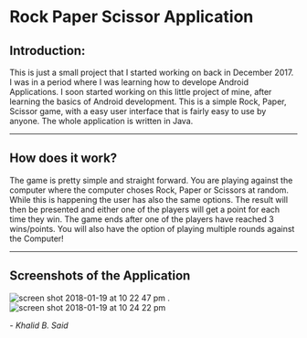 # Rock Paper Scissor Application 

## Introduction: 

This is just a small project that I started working on back in December 2017. I was in a period where I was
learning how to develope Android Applications. I soon started working on this little project of mine, after learning the basics of Android development. This is a simple Rock, Paper, Scissor game, with a easy user interface that is fairly easy to use by anyone. The whole application is written in Java. 
****
## How does it work? 

The game is pretty simple and straight forward. You are playing against 
the computer where the computer choses Rock, Paper or Scissors at random. 
While this is happening the user has also the same options. The result will then be presented
and either one of the players will get a point for each time they win. 
The game ends after one of the players have reached 3 wins/points. You will also have the option
of playing multiple rounds against the Computer! 

****

## Screenshots of the Application 
![screen shot 2018-01-19 at 10 22 47 pm](https://user-images.githubusercontent.com/11196323/35172303-5e4940b0-fd67-11e7-8bb7-a867aa1d4ba6.png) .  ![screen shot 2018-01-19 at 10 24 22 pm](https://user-images.githubusercontent.com/11196323/35172383-bdb1dc88-fd67-11e7-8993-6ef120178ea5.png)




*- Khalid B. Said*
